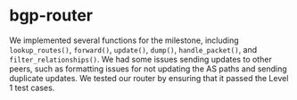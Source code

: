 # bgp-router

We implemented several functions for the milestone, including `lookup_routes()`, `forward()`,
`update()`, `dump()`, `handle_packet()`, and `filter_relationships()`. We had some issues sending
updates to other peers, such as formatting issues for not updating the AS paths and sending
duplicate updates. We tested our router by ensuring that it passed the Level 1 test cases.
